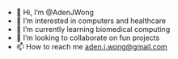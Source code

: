 - 👋 Hi, I’m @AdenJWong
- 👀 I’m interested in computers and healthcare
- 🌱 I’m currently learning biomedical computing
- 💞️ I’m looking to collaborate on fun projects
- 📫 How to reach me aden.j.wong@gmail.com

<!---
AdenJWong/AdenJWong is a ✨ special ✨ repository because its `README.md` (this file) appears on your GitHub profile.
You can click the Preview link to take a look at your changes.
--->
